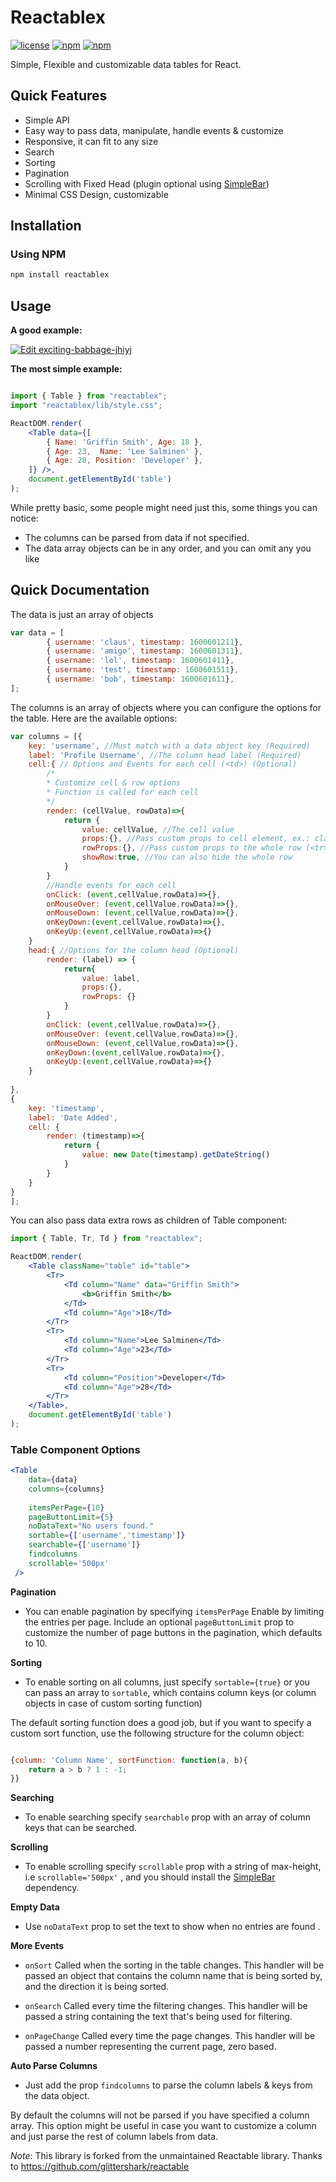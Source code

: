 
# Reactablex

[![license](https://img.shields.io/github/license/elis-k/reactablex)](https://github.com/elis-k/reactablex/blob/master/LICENSE)
[![npm](https://img.shields.io/npm/v/reactablex)](https://www.npmjs.com/package/reactablex)
[![npm](https://img.shields.io/npm/dw/reactablex)](https://www.npmjs.com/package/reactablex)

Simple, Flexible and customizable data tables for React.

## Quick Features

 - Simple API
 - Easy way to pass data, manipulate, handle events & customize 
 - Responsive, it can fit to any size
- Search
- Sorting
- Pagination
- Scrolling with Fixed Head (plugin optional using [SimpleBar](https://github.com/Grsmto/simplebar))
- Minimal CSS Design, customizable

## Installation

### Using NPM

```sh
npm install reactablex
```

## Usage

**A good example:**

[![Edit exciting-babbage-jhiyj](https://codesandbox.io/static/img/play-codesandbox.svg)](https://codesandbox.io/s/exciting-babbage-jhiyj?fontsize=14&hidenavigation=1&theme=dark)


 **The most simple example:**

```jsx

import { Table } from "reactablex";
import "reactablex/lib/style.css";

ReactDOM.render(
    <Table data={[
        { Name: 'Griffin Smith', Age: 18 },
        { Age: 23,  Name: 'Lee Salminen' },
        { Age: 28, Position: 'Developer' },
    ]} />,
    document.getElementById('table')
);
```

While pretty basic, some people might need just this, some things you can notice:

- The columns can be parsed from data if not specified.
- The data array objects can be in any order, and you can omit any you like





## Quick Documentation
The data is just an array of objects
```jsx
var data = [
		{ username: 'claus', timestamp: 1600601211},
		{ username: 'amigo', timestamp: 1600601311},
		{ username: 'lol', timestamp: 1600601411},
		{ username: 'test', timestamp: 1600601511},
		{ username: 'bob', timestamp: 1600601611},
];
```

The columns is an array of objects where you can configure the options for the table.
Here are the available options:
```jsx
var columns = [{
	key: 'username', //Must match with a data object key (Required)
	label: 'Profile Username', //The column head label (Required)
	cell:{ // Options and Events for each cell (<td>) (Optional)
		/*
		* Customize cell & row options
		* Function is called for each cell
		*/
		render: (cellValue, rowData)=>{
			return {
				value: cellValue, //The cell value
				props:{}, //Pass custom props to cell element, ex.: className
				rowProps:{}, //Pass custom props to the whole row (<tr>) element
				showRow:true, //You can also hide the whole row
			}
		}
		//Handle events for each cell
		onClick: (event,cellValue,rowData)=>{},
		onMouseOver: (event,cellValue,rowData)=>{},
		onMouseDown: (event,cellValue,rowData)=>{},
		onKeyDown:(event,cellValue,rowData)=>{},
		onKeyUp:(event,cellValue,rowData)=>{}
	}
	head:{ //Options for the column head (Optional)
		render: (label) => {
			return{
				value: label,
				props:{},
				rowProps: {}
			}
		}
		onClick: (event,cellValue,rowData)=>{},
		onMouseOver: (event,cellValue,rowData)=>{},
		onMouseDown: (event,cellValue,rowData)=>{},
		onKeyDown:(event,cellValue,rowData)=>{},
		onKeyUp:(event,cellValue,rowData)=>{}
	}
	
},
{
	key: 'timestamp',
	label: 'Date Added',
	cell: {
		render: (timestamp)=>{
			return {
				value: new Date(timestamp).getDateString()
			}
		}
    }
}
];
```

You can also pass data extra rows as children of Table component:

```jsx
import { Table, Tr, Td } from "reactablex";

ReactDOM.render(
    <Table className="table" id="table">
        <Tr>
            <Td column="Name" data="Griffin Smith">
                <b>Griffin Smith</b>
            </Td>
            <Td column="Age">18</Td>
        </Tr>
        <Tr>
            <Td column="Name">Lee Salminen</Td>
            <Td column="Age">23</Td>
        </Tr>
        <Tr>
            <Td column="Position">Developer</Td>
            <Td column="Age">28</Td>
        </Tr>
    </Table>,
    document.getElementById('table')
);
```

### Table Component Options

```jsx
<Table 
	data={data} 
	columns={columns} 
	
	itemsPerPage={10}
	pageButtonLimit={5} 
	noDataText="No users found." 
	sortable={['username','timestamp']}
	searchable={['username']}
	findcolumns
	scrollable='500px'
 />
```

**Pagination**
 - You can enable pagination by specifying `itemsPerPage` Enable  by limiting the entries per page.  Include an optional `pageButtonLimit` prop to
customize the number of page buttons in the pagination, which defaults to 10.

**Sorting**
- To enable sorting on all columns, just specify `sortable={true}` or you can pass an array to `sortable`,
which contains column keys (or column objects in case of custom sorting function)

The  default sorting function does a good job, but if you want to specify a custom sort function, use the following structure for the column
object:

```jsx

{column: 'Column Name', sortFunction: function(a, b){
    return a > b ? 1 : -1;
}}
```
**Searching**
- To enable searching  specify `searchable` prop with an array of column keys that can be searched.

**Scrolling**
- To enable scrolling  specify `scrollable` prop with a string of max-height, i.e `scrollable='500px'` , and you should install the [SimpleBar](https://github.com/Grsmto/simplebar/tree/master/packages/simplebar-react) dependency.


**Empty Data**
- Use `noDataText` prop to set the text to show when no entries are found .


**More Events**

 - `onSort`  Called when the sorting in the table changes. This handler
   will be passed an object that contains the column name that is being
   sorted by, and the direction it is being sorted.
   
 -  `onSearch` Called every time the filtering changes. This handler will
   be passed a string containing the text that's being used for
   filtering.
   
 -  `onPageChange` Called every time the page changes. This handler will
   be passed a number representing the current page, zero based.

**Auto Parse Columns**
- Just add the prop `findcolumns` to parse the column labels & keys from the data object.

By default the columns will not be parsed if you have specified a column array. This option might be useful in case you want to customize a column and just parse the rest of column labels from data.




*Note*: This library is forked from the unmaintained Reactable library.
Thanks to https://github.com/glittershark/reactable 
